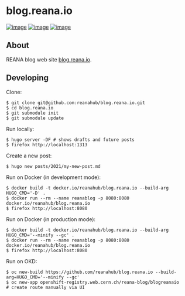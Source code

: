 # blog.reana.io

[![image](https://github.com/reanahub/reana/workflows/CI/badge.svg)](https://github.com/reanahub/blog.reana.io/actions)
[![image](https://img.shields.io/badge/discourse-forum-blue.svg)](https://forum.reana.io)
[![image](https://img.shields.io/github/license/reanahub/blog.reana.io.svg)](https://github.com/reanahub/blog.reana.io/blob/master/LICENSE)

## About

REANA blog web site [blog.reana.io](https://blog.reana.io).

## Developing

Clone:

```console
$ git clone git@github.com:reanahub/blog.reana.io.git
$ cd blog.reana.io
$ git submodule init
$ git submodule update
```

Run locally:

```console
$ hugo server -DF # shows drafts and future posts
$ firefox http://localhost:1313
```

Create a new post:

```console
$ hugo new posts/2021/my-new-post.md
```

Run on Docker (in development mode):

```console
$ docker build -t docker.io/reanahub/blog.reana.io --build-arg HUGO_CMD='-D' .
$ docker run --rm --name reanablog -p 8080:8080 docker.io/reanahub/blog.reana.io
$ firefox http://localhost:8080
```

Run on Docker (in production mode):

```console
$ docker build -t docker.io/reanahub/blog.reana.io --build-arg HUGO_CMD='--minify --gc' .
$ docker run --rm --name reanablog -p 8080:8080 docker.io/reanahub/blog.reana.io
$ firefox http://localhost:8080
```

Run on OKD:

```console
$ oc new-build https://github.com/reanahub/blog.reana.io --build-arg=HUGO_CMD='--minify --gc'
$ oc new-app openshift-registry.web.cern.ch/reana-blog/blogreanaio
# create route manually via UI
```
